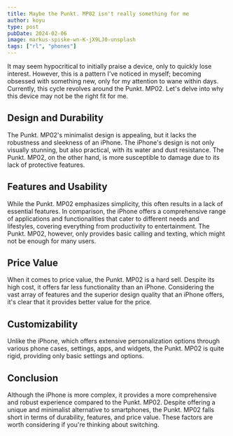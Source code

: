 ```yaml
---
title: Maybe the Punkt. MP02 isn't really something for me
author: koyu
type: post
pubDate: 2024-02-06
image: markus-spiske-wn-K-jX9LJ0-unsplash
tags: ["rl", "phones"]
---
```


It may seem hypocritical to initially praise a device, only to quickly lose interest. However, this is a pattern I've noticed in myself; becoming obsessed with something new, only for my attention to wane within days. Currently, this cycle revolves around the Punkt. MP02. Let's delve into why this device may not be the right fit for me.

## Design and Durability

The Punkt. MP02's minimalist design is appealing, but it lacks the robustness and sleekness of an iPhone. The iPhone's design is not only visually stunning, but also practical, with its water and dust resistance. The Punkt. MP02, on the other hand, is more susceptible to damage due to its lack of protective features.

## Features and Usability

While the Punkt. MP02 emphasizes simplicity, this often results in a lack of essential features. In comparison, the iPhone offers a comprehensive range of applications and functionalities that cater to different needs and lifestyles, covering everything from productivity to entertainment. The Punkt. MP02, however, only provides basic calling and texting, which might not be enough for many users.

## Price Value

When it comes to price value, the Punkt. MP02 is a hard sell. Despite its high cost, it offers far less functionality than an iPhone. Considering the vast array of features and the superior design quality that an iPhone offers, it's clear that it provides better value for the price.

## Customizability

Unlike the iPhone, which offers extensive personalization options through various phone cases, settings, apps, and widgets, the Punkt. MP02 is quite rigid, providing only basic settings and options.

## Conclusion

Although the iPhone is more complex, it provides a more comprehensive and robust experience compared to the Punkt. MP02. Despite offering a unique and minimalist alternative to smartphones, the Punkt. MP02 falls short in terms of durability, features, and price value. These factors are worth considering if you're thinking about switching.